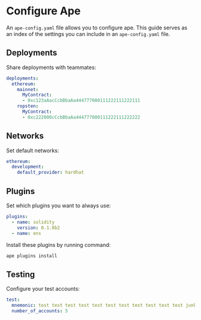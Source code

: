 # Configure Ape

An `ape-config.yaml` file allows you to configure ape. This guide serves as an index of the settings you can include 
in an `ape-config.yaml` file.

## Deployments

Share deployments with teammates:

```yaml
deployments:
  ethereum:
    mainnet:
      MyContract:
      - 0xc123aAacCcbBbaAa444777000111222111222111
    ropsten:
      MyContract:
      - 0xc222000cCcbBbaAa444777000111222111222222
```

## Networks

Set default networks:

```yaml
ethereum:
  development:
    default_provider: hardhat
```

## Plugins

Set which plugins you want to always use:

```yaml
plugins:
  - name: solidity
    version: 0.1.0b2
  - name: ens
```

Install these plugins by running command:

```bash
ape plugins install
```

## Testing

Configure your test accounts:

```yaml
test:
  mnemonic: test test test test test test test test test test test junk
  number_of_accounts: 5
```
